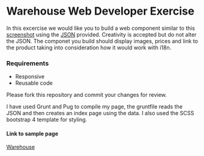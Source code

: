 # Warehouse Web Developer Exercise

In this excercise we would like you to build a web component similar to this [screenshot](recommendation_screenshot.png) using the [JSON](data/recommendations.json) provided. Creativity is accepted but do not alter the JSON. The componet you build should display images, prices and link to the product taking into consideration how it would work with i18n.

### Requirements
* Responsive
* Reusable code

Please fork this repository and commit your changes for review.

I have used Grunt and Pug to compile my page, the gruntfile reads the JSON and then creates an index page using the data. I also used the SCSS bootstrap 4 template for styling.


#### Link to sample page

[Warehouse](https://cdn.rawgit.com/nicklupu/developer-exercise/a319d182/code/app/index.html)
